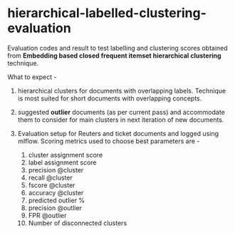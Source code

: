 # hierarchical-labelled-clustering-evaluation

Evaluation codes and result to test labelling and clustering scores obtained from **Embedding based closed frequent itemset hierarchical clustering** technique.

What to expect -
1. hierarchical clusters for documents with overlapping labels. Technique is most suited for short documents with overlapping concepts.

2. suggested **outlier** documents (as per current pass) and accommodate them to consider for main clusters in next iteration of new documents.

3. Evaluation setup for Reuters and ticket documents and logged using mlflow. Scoring metrics used to choose best parameters are -
    1. cluster assignment score
    2. label assignment score 
    3. precision @cluster
    4. recall @cluster
    5. fscore @cluster
    6. accuracy @cluster
    7. predicted outlier %
    8. precision @outlier
    9. FPR @outlier
    10. Number of disconnected clusters
    
